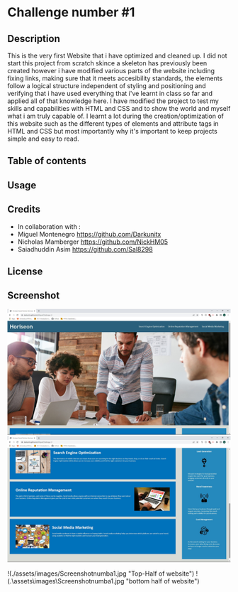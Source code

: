 # Challenge number #1

## Description 
This is the very first Website that i have optimized and cleaned up. I did not start this project from scratch skince a skeleton has previously been created however i have modified various parts of the website including fixing links, making sure that it meets accesibility standards, the elements follow a logical structure independent of styling and positioning and verifying that i have used everything that i've learnt in class so far and applied all of that knowledge here. I have modified the project to test my skills and capabilities with HTML and CSS and to show the world and myself what i am truly capable of. I learnt a lot during the creation/optimization of this website such as the different types of elements and attribute tags in HTML and CSS but most importantly why it's important to keep projects simple and easy to read.

## Table of contents
## Usage
## Credits 

- In collaboration with : 
- Miguel Montenegro  https://github.com/Darkunitx
- Nicholas Mamberger https://github.com/NickHM05
- Saiadhuddin Asim   https://github.com/Sal8298

## License

## Screenshot

<p align="center">
  <img src="assets\images\Screenshotnumba1.jpg" title="Top-Half of website">
  <img src="assets\images\Screenshotnumba2.jpg" title="bottom half of website">
</p>

!(./assets/images/Screenshotnumba1.jpg "Top-Half of website")
!(.\assets\images\Screenshotnumba1.jpg "bottom half of website")
